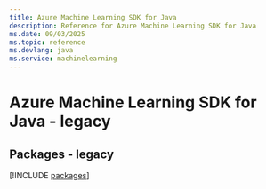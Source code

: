 ```yaml
---
title: Azure Machine Learning SDK for Java
description: Reference for Azure Machine Learning SDK for Java
ms.date: 09/03/2025
ms.topic: reference
ms.devlang: java
ms.service: machinelearning
---
```

# Azure Machine Learning SDK for Java - legacy
## Packages - legacy
[!INCLUDE [packages](machine-learning-index.md)]